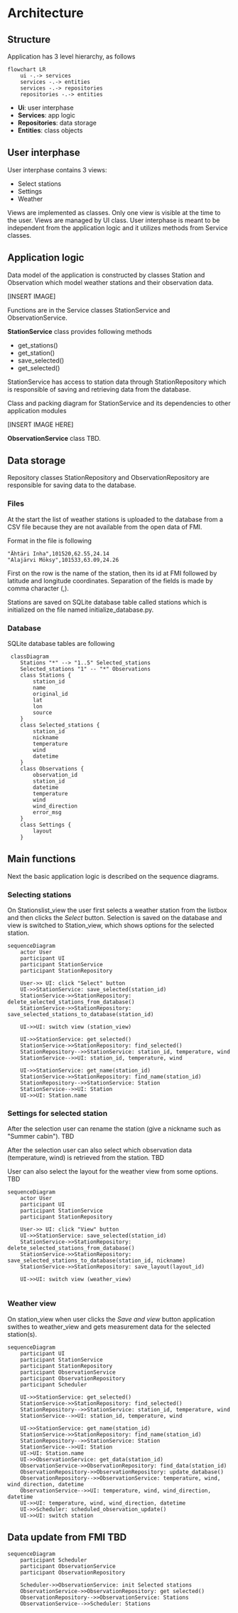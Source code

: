 # Architecture
## Structure

Application has 3 level hierarchy, as follows

```mermaid
flowchart LR
    ui -.-> services
    services -.-> entities
    services -.-> repositories
    repositories -.-> entities
```

- **Ui**: user interphase
- **Services**: app logic
- **Repositories**: data storage
- **Entities**: class objects


## User interphase

User interphase contains 3 views:
- Select stations
- Settings
- Weather

Views are implemented as classes. Only one view is visible at the time to the user. Views are managed by UI class. User interphase is meant to be independent from the application logic and it utilizes methods from Service classes.

## Application logic

Data model of the application is constructed by classes Station and Observation which model weather stations and their observation data. 

[INSERT IMAGE]

Functions are in the Service classes StationService and ObservationService. 

**StationService** class provides following methods
- get_stations()
- get_station()
- save_selected()
- get_selected()

StationService has access to station data through StationRepository which is responsible of saving and retrieving data from the database.

Class and packing diagram for StationService and its dependencies to other application modules

[INSERT IMAGE HERE]

**ObservationService** class TBD.


## Data storage

Repository classes StationRepository and ObservationRepository are responsible for saving data to the database.

### Files

At the start the list of weather stations is uploaded to the database from a CSV file because they are not available from the open data of FMI.

Format in the file is following
```
"Ähtäri Inha",101520,62.55,24.14
"Alajärvi Möksy",101533,63.09,24.26
```

First on the row is the name of the station, then its id at FMI followed by latitude and longitude coordinates. Separation of the fields is made by comma character (,).

Stations are saved on SQLite database table called stations which is initialized on the file named initialize_database.py.

### Database

SQLite database tables are following 

```mermaid
 classDiagram
    Stations "*" --> "1..5" Selected_stations
    Selected_stations "1" -- "*" Observations
    class Stations {
        station_id
        name
        original_id
        lat
        lon
        source
    }
    class Selected_stations {
        station_id
        nickname
        temperature
        wind
        datetime
    }
    class Observations {
        observation_id
        station_id
        datetime
        temperature
        wind
        wind_direction
        error_msg
    }
    class Settings {
        layout
    }
```

## Main functions

Next the basic application logic is described on the sequence diagrams.

### Selecting stations
On Stationslist_view the user first selects a weather station from the listbox and then clicks the _Select_ button. Selection is saved on the database and view is switched to Station_view, which shows options for the selected station. 

```mermaid
sequenceDiagram
    actor User
    participant UI
    participant StationService
    participant StationRepository

    User->> UI: click "Select" button
    UI->>StationService: save_selected(station_id)
    StationService->>StationRepository: delete_selected_stations_from_database()
    StationService->>StationRepository: save_selected_stations_to_database(station_id)

    UI->>UI: switch view (station_view)

    UI->>StationService: get_selected()
    StationService->>StationRepository: find_selected()
    StationRepository-->>StationService: station_id, temperature, wind
    StationService-->>UI: station_id, temperature, wind

    UI->>StationService: get_name(station_id)
    StationService->>StationRepository: find_name(station_id)
    StationRepository-->>StationService: Station
    StationService-->>UI: Station
    UI->>UI: Station.name
```

### Settings for selected station

After the selection user can rename the station (give a nickname such as "Summer cabin"). TBD

After the selection user can also select which observation data (temperature, wind) is retrieved from the station. TBD

User can also select the layout for the weather view from some options. TBD

```mermaid
sequenceDiagram
    actor User
    participant UI
    participant StationService
    participant StationRepository

    User->> UI: click "View" button
    UI->>StationService: save_selected(station_id)
    StationService->>StationRepository: delete_selected_stations_from_database()
    StationService->>StationRepository: save_selected_stations_to_database(station_id, nickname)
    StationService->>StationRepository: save_layout(layout_id)

    UI->>UI: switch view (weather_view)


```


### Weather view

On station_view when user clicks the _Save and view_ button application swithes to weather_view and gets measurement data for the selected station(s). 

```mermaid
sequenceDiagram
    participant UI
    participant StationService
    participant StationRepository
    participant ObservationService
    participant ObservationRepository
    participant Scheduler

    UI->>StationService: get_selected()
    StationService->>StationRepository: find_selected()
    StationRepository-->>StationService: station_id, temperature, wind
    StationService-->>UI: station_id, temperature, wind

    UI->>StationService: get_name(station_id)
    StationService->>StationRepository: find_name(station_id)
    StationRepository-->>StationService: Station
    StationService-->>UI: Station
    UI->UI: Station.name
    UI->>ObservationService: get_data(station_id)
    ObservationService->>ObservationRepository: find_data(station_id)
    ObservationRepository->>ObservationRepository: update_database()
    ObservationRepository-->>ObservationService: temperature, wind, wind_direction, datetime
    ObservationService-->>UI: temperature, wind, wind_direction, datetime
    UI->>UI: temperature, wind, wind_direction, datetime
    UI->>Scheduler: scheduled_observation_update()
    UI->>UI: switch station
```




## Data update from FMI TBD
```mermaid
sequenceDiagram
    participant Scheduler
    participant ObservationService
    participant ObservationRepository
    
    Scheduler->>ObservationService: init Selected stations
    ObservationService->>ObservationRepository: get selected()
    ObservationRepository-->>ObservationService: Stations
    ObservationService-->>Scheduler: Stations

```